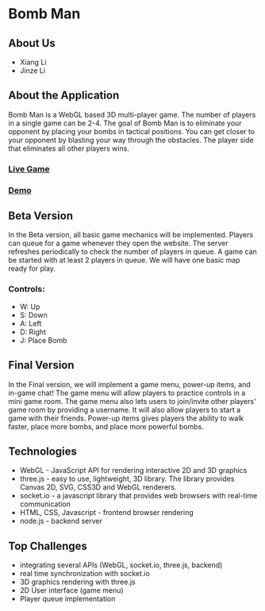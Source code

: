 # Bomb Man

## About Us
* Xiang Li
* Jinze Li

## About the Application
Bomb Man is a WebGL based 3D multi-player game. The number of players in a single game can be 2-4. The goal of Bomb Man is to eliminate your opponent by placing your bombs in tactical positions. You can get closer to your opponent by blasting your way through the obstacles. The player side that eliminates all other players wins.  

### [Live Game](https://bombman.me)
### [Demo](https://youtu.be/liAVEiFeZ7k)

## Beta Version 
In the Beta version, all basic game mechanics will be implemented. Players can queue for a game whenever they open the website. The server refreshes periodically to check the number of players in queue. A game can be started with at least 2 players in queue. We will have one basic map ready for play. 

### Controls: 
* W: Up
* S: Down
* A: Left
* D: Right
* J: Place Bomb

## Final Version
In the Final version, we will implement a game menu, power-up items, and in-game chat! The game menu will allow players to practice controls in a mini game room. The game menu also lets users to join/invite other players' game room by providing a username. It will also allow players to start a game with their friends. Power-up items gives players the ability to walk faster, place more bombs, and place more powerful bombs.

## Technologies
* WebGL - JavaScript API for rendering interactive 2D and 3D graphics 
* three.js - easy to use, lightweight, 3D library. The library provides Canvas 2D, SVG, CSS3D and WebGL renderers.
* socket.io - a javascript library that provides web browsers with real-time communication 
* HTML, CSS, Javascript - frontend browser rendering
* node.js - backend server


## Top Challenges
* integrating several APIs (WebGL, socket.io, three.js, backend) 
* real time synchronization with socket.io
* 3D graphics rendering with three.js
* 2D User interface (game menu)
* Player queue implementation

